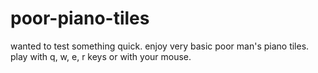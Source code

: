 # poor-piano-tiles
wanted to test something quick. enjoy very basic poor man's piano tiles. play with q, w, e, r keys or with your mouse. 
